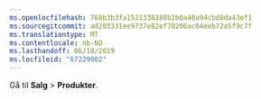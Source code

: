 ```yaml
---
ms.openlocfilehash: 768b3b3fa1521338388b2b0a40a94cbd8da43ef1
ms.sourcegitcommit: ad203331ee9737e82ef70206ac04eeb72a5f9c7f
ms.translationtype: MT
ms.contentlocale: nb-NO
ms.lasthandoff: 06/18/2019
ms.locfileid: "67229002"
---
```

Gå til **Salg** > **Produkter**.